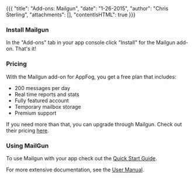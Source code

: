 {{{
  "title": "Add-ons: Mailgun",
  "date": "1-26-2015",
  "author": "Chris Sterling",
  "attachments": [],
  "contentIsHTML": true
}}}

<h3>Install Mailgun</h3>
<p>In the "Add-ons" tab in your app console click "Install" for the Mailgun add-on. That's it!</p>
<h3 id="pricing-mailgun">Pricing</h3>
<p>With the Mailgun add-on for AppFog, you get a free plan that includes:</p>
<ul>
<li>200 messages per day</li>
<li>Real time reports and stats</li>
<li>Fully featured account</li>
<li>Temporary mailbox storage</li>
<li>Premium support</li>
</ul>
<p>If you need more than that, you can upgrade through Mailgun. Check out their pricing <a href="http://mailgun.net/pricing">here</a>.</p>
<h3>Using MailGun</h3>
<p>To use Mailgun with your app check out the <a href="http://documentation.mailgun.net/quickstart.html">Quick Start Guide</a>.</p>
<p>For more extensive documentation, see the <a href="http://documentation.mailgun.net/user_manual.html">User Manual</a>.</p>
